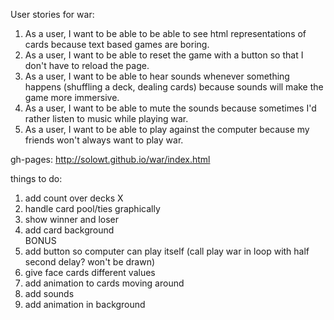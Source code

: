 User stories for war:<br />
1. As a user, I want to be able to be able to see html representations of cards because text based games are boring.<br />
2. As a user, I want to be able to reset the game with a button so that I don't have to reload the page.<br />
3. As a user, I want to be able to hear sounds whenever something happens (shuffling a deck, dealing cards) because sounds will make the game more immersive.<br />
4. As a user, I want to be able to mute the sounds because sometimes I'd rather listen to music while playing war.<br />
5. As a user, I want to be able to play against the computer because my friends won't always want to play war.<br />

gh-pages: http://solowt.github.io/war/index.html

things to do:<br />
1. add count over decks X<br />
2. handle card pool/ties graphically<br />
3. show winner and loser <br />
4. add card background <br />
BONUS<br />
5. add button so computer can play itself (call play war in loop with half second delay? won't be drawn)<br />
6. give face cards different values <br />
7. add animation to cards moving around<br />
8. add sounds<br />
9. add animation in background
